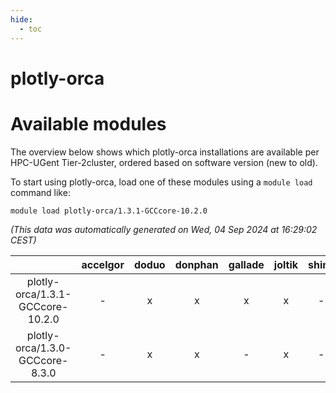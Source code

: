 ```yaml
---
hide:
  - toc
---
```


plotly-orca
===========

# Available modules


The overview below shows which plotly-orca installations are available per HPC-UGent Tier-2cluster, ordered based on software version (new to old).

To start using plotly-orca, load one of these modules using a `module load` command like:

```shell
module load plotly-orca/1.3.1-GCCcore-10.2.0
```

*(This data was automatically generated on Wed, 04 Sep 2024 at 16:29:02 CEST)*  

| |accelgor|doduo|donphan|gallade|joltik|shinx|skitty|
| :---: | :---: | :---: | :---: | :---: | :---: | :---: | :---: |
|plotly-orca/1.3.1-GCCcore-10.2.0|-|x|x|x|x|-|x|
|plotly-orca/1.3.0-GCCcore-8.3.0|-|x|x|-|x|-|x|
